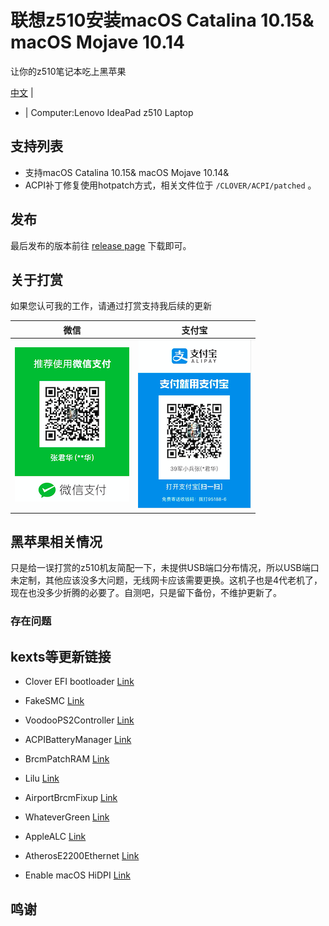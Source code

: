 # 联想z510安装macOS Catalina 10.15& macOS Mojave 10.14

让你的z510笔记本吃上黑苹果

[中文](README.md) | 

* | Computer:Lenovo IdeaPad z510 Laptop


## 支持列表

* 支持macOS Catalina 10.15& macOS Mojave 10.14&
* ACPI补丁修复使用hotpatch方式，相关文件位于 `/CLOVER/ACPI/patched` 。

## 发布

最后发布的版本前往 [release page](https://github.com/Z39/Z510-OS-X-Clover-Hotpatch/releases) 下载即可。

## 关于打赏

如果您认可我的工作，请通过打赏支持我后续的更新

|                                 微信                                           |                         支付宝                                       |
| ---------------------------------------------------------- | ---------------------------------------------------- |
| ![微信打赏](微信打赏.png)                                         | ![支付宝打赏](支付宝打赏.png)                           |


## 黑苹果相关情况
只是给一误打赏的z510机友简配一下，未提供USB端口分布情况，所以USB端口未定制，其他应该没多大问题，无线网卡应该需要更换。这机子也是4代老机了，现在也没多少折腾的必要了。自测吧，只是留下备份，不维护更新了。
### 存在问题


## kexts等更新链接

- Clover EFI bootloader [Link](https://github.com/Dids/clover-builder/releases)

- FakeSMC [Link](https://bitbucket.org/RehabMan/os-x-fakesmc-kozlek/downloads/)

- VoodooPS2Controller [Link](https://bitbucket.org/RehabMan/os-x-acpi-battery-driver/)

- ACPIBatteryManager [Link](https://bitbucket.org/RehabMan/os-x-acpi-battery-driver/)

- BrcmPatchRAM [Link](https://bitbucket.org/RehabMan/os-x-brcmpatchram/downloads/)

- Lilu [Link](https://github.com/acidanthera/Lilu)

- AirportBrcmFixup [Link](https://github.com/acidanthera/AirportBrcmFixup)

- WhateverGreen [Link](https://github.com/acidanthera/WhateverGreen)

- AppleALC [Link](https://github.com/acidanthera/AppleALC)

- AtherosE2200Ethernet [Link](https://github.com/Mieze/AtherosE2200Ethernet)

- Enable macOS HiDPI [Link](https://github.com/xzhih/one-key-hidpi)


## 鸣谢



